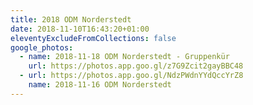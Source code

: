 ```yaml
---
title: 2018 ODM Norderstedt
date: 2018-11-10T16:43:20+01:00
eleventyExcludeFromCollections: false
google_photos:
  - name: 2018-11-18 ODM Norderstedt - Gruppenkür
    url: https://photos.app.goo.gl/z7G9Zcit2gayBBC48
  - url: https://photos.app.goo.gl/NdzPWdnYYdQccYrZ8
    name: 2018-11-16 ODM Norderstedt
---
```

